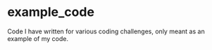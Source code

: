 # example_code
Code I have written for various coding challenges, only meant as an example of my code.
